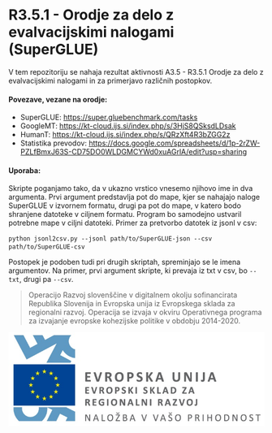 # R3.5.1 - Orodje za delo z evalvacijskimi nalogami (SuperGLUE)

V tem repozitoriju se nahaja rezultat aktivnosti A3.5 - R3.5.1 Orodje za delo z evalvacijskimi nalogami in za primerjavo različnih postopkov.

#### Povezave, vezane na orodje:
* SuperGLUE: https://super.gluebenchmark.com/tasks
* GoogleMT: https://kt-cloud.ijs.si/index.php/s/3HjS8QSksdLDsak
* HumanT: https://kt-cloud.ijs.si/index.php/s/QRzXft4R3bZGG2z
* Statistika prevodov: https://docs.google.com/spreadsheets/d/1p-2rZW-PZLfBmxJ63S-CD75DO0WLDGMCYWd0xuAGrlA/edit?usp=sharing

#### Uporaba:

Skripte poganjamo tako, da v ukazno vrstico vnesemo njihovo ime in dva argumenta. 
Prvi argument predstavlja pot do mape, kjer se nahajajo naloge SuperGLUE v izvornem formatu, drugi pa pot do mape, v katero bodo shranjene datoteke v ciljnem formatu.
Program bo samodejno ustvaril potrebne mape v ciljni datoteki. 
Primer za pretvorbo datotek iz jsonl v csv:

```
python jsonl2csv.py --jsonl path/to/SuperGLUE-json --csv path/to/SuperGLUE-csv 
```

Postopek je podoben tudi pri drugih skriptah, spreminjajo se le imena argumentov.
Na primer, prvi argument skripte, ki prevaja iz txt v csv, bo `--txt`, drugi pa `--csv`.

> Operacijo Razvoj slovenščine v digitalnem okolju sofinancirata Republika Slovenija in Evropska unija iz Evropskega sklada za regionalni razvoj. Operacija se izvaja v okviru Operativnega programa za izvajanje evropske kohezijske politike v obdobju 2014-2020.

![](Logo_EKP_sklad_za_regionalni_razvoj_SLO_slogan.jpg)
